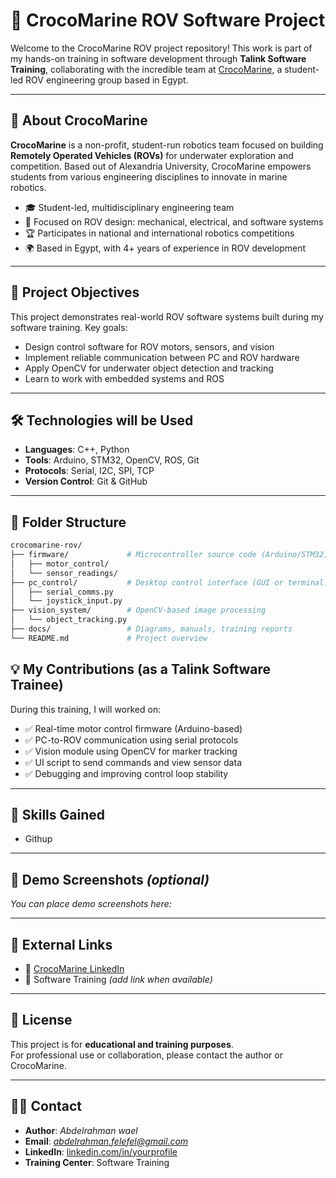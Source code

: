 # 🐊 CrocoMarine ROV Software Project

Welcome to the CrocoMarine ROV project repository! This work is part of my hands-on training in software development through **Talink Software Training**, collaborating with the incredible team at [CrocoMarine](https://www.linkedin.com/company/crocomarine/), a student-led ROV engineering group based in Egypt.

---

## 🌊 About CrocoMarine

**CrocoMarine** is a non-profit, student-run robotics team focused on building **Remotely Operated Vehicles (ROVs)** for underwater exploration and competition. Based out of Alexandria University, CrocoMarine empowers students from various engineering disciplines to innovate in marine robotics.

- 🎓 Student-led, multidisciplinary engineering team  
- 🔧 Focused on ROV design: mechanical, electrical, and software systems  
- 🏆 Participates in national and international robotics competitions  
- 🌍 Based in Egypt, with 4+ years of experience in ROV development

---

## 🎯 Project Objectives

This project demonstrates real-world ROV software systems built during my software training. Key goals:

- Design control software for ROV motors, sensors, and vision  
- Implement reliable communication between PC and ROV hardware  
- Apply OpenCV for underwater object detection and tracking  
- Learn to work with embedded systems and ROS

---

## 🛠️ Technologies will be  Used

- **Languages**: C++, Python  
- **Tools**: Arduino, STM32, OpenCV, ROS, Git  
- **Protocols**: Serial, I2C, SPI, TCP  
- **Version Control**: Git & GitHub

---

## 📁 Folder Structure

```bash
crocomarine-rov/
├── firmware/             # Microcontroller source code (Arduino/STM32)
│   ├── motor_control/
│   └── sensor_readings/
├── pc_control/           # Desktop control interface (GUI or terminal)
│   ├── serial_comms.py
│   └── joystick_input.py
├── vision_system/        # OpenCV-based image processing
│   └── object_tracking.py
├── docs/                 # Diagrams, manuals, training reports
└── README.md             # Project overview
```
## 💡 My Contributions (as a Talink Software Trainee)

During this training, I will worked on:

- ✅ Real-time motor control firmware (Arduino-based)
- ✅ PC-to-ROV communication using serial protocols
- ✅ Vision module using OpenCV for marker tracking
- ✅ UI script to send commands and view sensor data
- ✅ Debugging and improving control loop stability

---

## 🧠 Skills Gained

- Githup 

---

## 📸 Demo Screenshots *(optional)*

*You can place demo screenshots here:*

---

## 🔗 External Links

- 🔹 [CrocoMarine LinkedIn](https://www.linkedin.com/company/crocomarine/)  
- 🔹  Software Training *(add link when available)*  

---

## 📜 License

This project is for **educational and training purposes**.  
For professional use or collaboration, please contact the author or CrocoMarine.

---

## 🙋‍♂️ Contact

- **Author**: *Abdelrahman wael*  
- **Email**: *abdelrahman.felefel@gmail.com*  
- **LinkedIn**: [linkedin.com/in/yourprofile](https://www.linkedin.com/in/abdelrahman-wael-42a232282/)  
- **Training Center**:  Software Training  
